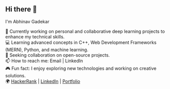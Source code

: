 ## Hi there 👋

I'm Abhinav Gadekar

🔬 Currently working on personal and collaborative deep learning projects to enhance my technical skills.  
💻 Learning advanced concepts in C++, Web Development Frameworks (MERN), Python, and machine learning.  
🤝 Seeking collaboration on open-source projects.  
📫 How to reach me: Email | LinkedIn  
🎮 Fun fact: I enjoy exploring new technologies and working on creative solutions.  
🌍 [HackerRank](https://www.hackerrank.com/profile/AbhinavGadekar) | [LinkedIn](https://www.linkedin.com/in/abhinavgadekar/) | [Portfolio](https://abhinav-gadekar.netlify.app/)

